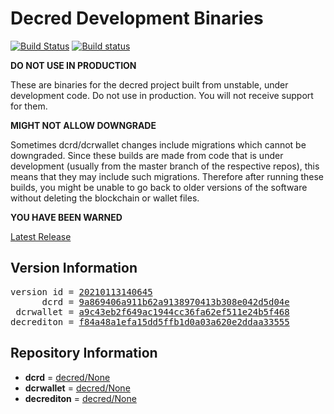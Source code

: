 
# Decred Development Binaries

[![Build Status](https://travis-ci.org/matheusd/decred-weekly-builds.svg?branch=v20210113140645)](https://travis-ci.org/matheusd/decred-weekly-builds) [![Build status](https://ci.appveyor.com/api/projects/status/hncgrnv0xuqb6s3c/branch/master?svg=true)](https://ci.appveyor.com/project/matheusd/decred-weekly-builds/branch/master)


**DO NOT USE IN PRODUCTION**

These are binaries for the decred project built from unstable, under development
code. Do not use in production. You will not receive support for them.

**MIGHT NOT ALLOW DOWNGRADE**

Sometimes dcrd/dcrwallet changes include migrations which cannot be downgraded.
Since these builds are made from code that is under development (usually from
the master branch of the respective repos), this means that they may include such
migrations. Therefore after running these builds, you might be unable to go back
to older versions of the software without deleting the blockchain or wallet
files.

**YOU HAVE BEEN WARNED**

[Latest Release](https://github.com/matheusd/decred-weekly-builds/releases/latest)

## Version Information

<pre>
version id = <a href="https://github.com/matheusd/decred-weekly-builds/releases/tag/v20210113140645">20210113140645</a>
      dcrd = <a href="https://github.com/decred/dcrd/commits/9a869406a911b62a9138970413b308e042d5d04e">9a869406a911b62a9138970413b308e042d5d04e</a>
 dcrwallet = <a href="https://github.com/decred/dcrwallet/commits/a9c43eb2f649ac1944cc36fa62ef511e24b5f468">a9c43eb2f649ac1944cc36fa62ef511e24b5f468</a>
decrediton = <a href="https://github.com/decred/decrediton/commits/f84a48a1efa15dd5ffb1d0a03a620e2ddaa33555">f84a48a1efa15dd5ffb1d0a03a620e2ddaa33555</a>
</pre>

## Repository Information

- **dcrd** = [decred/None](https://github.com/decred/dcrd)
- **dcrwallet** = [decred/None](https://github.com/decred/dcrwallet)
- **decrediton** = [decred/None](https://github.com/decred/decrediton)



